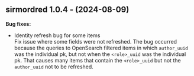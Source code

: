 ## sirmordred 1.0.4 - (2024-08-09)

**Bug fixes:**

 * Identity refresh bug for some items\
   Fix issue where some fields were not refreshed. The bug occurred
   because the queries to OpenSearch filtered items in which
   `author_uuid` was the individual pk, but not when the `<role>_uuid`
   was the individual pk. That causes many items that contain the
   `<role>_uuid` but not the `author_uuid` not to be refreshed.

